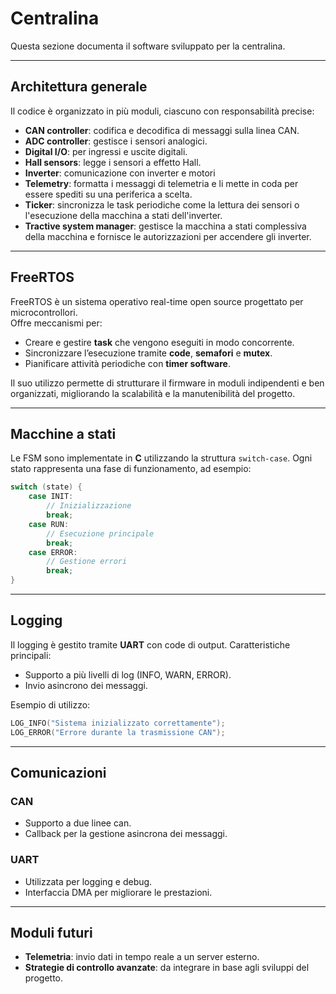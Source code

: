 # Centralina

Questa sezione documenta il software sviluppato per la centralina.

---

## Architettura generale

Il codice è organizzato in più moduli, ciascuno con responsabilità precise:

- **CAN controller**: codifica e decodifica di messaggi sulla linea CAN.
- **ADC controller**: gestisce i sensori analogici.
- **Digital I/O**: per ingressi e uscite digitali.
- **Hall sensors**: legge i sensori a effetto Hall.
- **Inverter**: comunicazione con inverter e motori
- **Telemetry**: formatta i messaggi di telemetria e li mette in coda per essere spediti su una periferica a scelta.
- **Ticker**: sincronizza le task periodiche come la lettura dei sensori o l'esecuzione della macchina a stati dell'inverter.
- **Tractive system manager**: gestisce la macchina a stati complessiva della macchina e fornisce le autorizzazioni per accendere gli inverter.

---

## FreeRTOS

FreeRTOS è un sistema operativo real-time open source progettato per microcontrollori.  
Offre meccanismi per:

- Creare e gestire **task** che vengono eseguiti in modo concorrente.
- Sincronizzare l’esecuzione tramite **code**, **semafori** e **mutex**.
- Pianificare attività periodiche con **timer software**.

Il suo utilizzo permette di strutturare il firmware in moduli indipendenti e ben organizzati, migliorando la scalabilità e la manutenibilità del progetto.

---

## Macchine a stati

Le FSM sono implementate in **C** utilizzando la struttura `switch-case`.
Ogni stato rappresenta una fase di funzionamento, ad esempio:

```c
switch (state) {
    case INIT:
        // Inizializzazione
        break;
    case RUN:
        // Esecuzione principale
        break;
    case ERROR:
        // Gestione errori
        break;
}
```

---

## Logging

Il logging è gestito tramite **UART** con code di output.
Caratteristiche principali:

* Supporto a più livelli di log (INFO, WARN, ERROR).
* Invio asincrono dei messaggi.

Esempio di utilizzo:

```c
LOG_INFO("Sistema inizializzato correttamente");
LOG_ERROR("Errore durante la trasmissione CAN");
```

---

## Comunicazioni

### CAN

* Supporto a due linee can.
* Callback per la gestione asincrona dei messaggi.

### UART

* Utilizzata per logging e debug.
* Interfaccia DMA per migliorare le prestazioni.

---

## Moduli futuri

* **Telemetria**: invio dati in tempo reale a un server esterno.
* **Strategie di controllo avanzate**: da integrare in base agli sviluppi del progetto.

